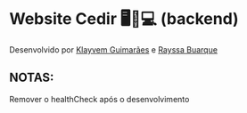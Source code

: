 # Website Cedir 🖥️💾💻 (backend) 

Desenvolvido por [Klayvem Guimarães](https://github.com/KlayvemGuimaraes) e [Rayssa Buarque](https://github.com/RayssaBuarque)

## NOTAS:

Remover o healthCheck após o desenvolvimento